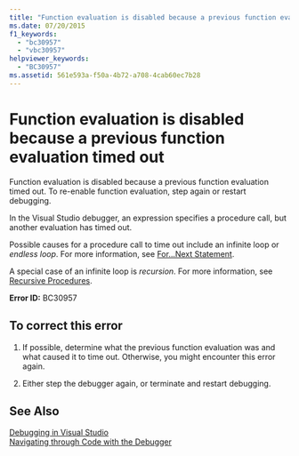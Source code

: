 ```yaml
---
title: "Function evaluation is disabled because a previous function evaluation timed out"
ms.date: 07/20/2015
f1_keywords: 
  - "bc30957"
  - "vbc30957"
helpviewer_keywords: 
  - "BC30957"
ms.assetid: 561e593a-f50a-4b72-a708-4cab60ec7b28
---
```

# Function evaluation is disabled because a previous function evaluation timed out
Function evaluation is disabled because a previous function evaluation timed out. To re-enable function evaluation, step again or restart debugging.  
  
 In the Visual Studio debugger, an expression specifies a procedure call, but another evaluation has timed out.  
  
 Possible causes for a procedure call to time out include an infinite loop or *endless loop*. For more information, see [For...Next Statement](../../../visual-basic/language-reference/statements/for-next-statement.md).  
  
 A special case of an infinite loop is *recursion*. For more information, see [Recursive Procedures](../../../visual-basic/programming-guide/language-features/procedures/recursive-procedures.md).  
  
 **Error ID:** BC30957  
  
## To correct this error  
  
1. If possible, determine what the previous function evaluation was and what caused it to time out. Otherwise, you might encounter this error again.  
  
2. Either step the debugger again, or terminate and restart debugging.  
  
## See Also  
 [Debugging in Visual Studio](/visualstudio/debugger/debugging-in-visual-studio)  
 [Navigating through Code with the Debugger](/visualstudio/debugger/navigating-through-code-with-the-debugger)
